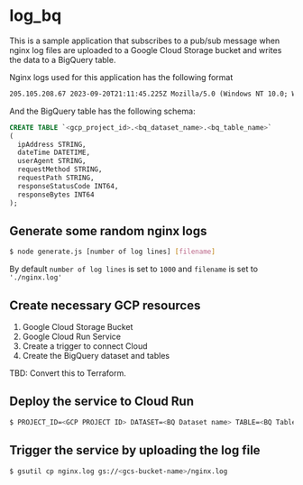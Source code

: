 # log_bq

This is a sample application that subscribes to a pub/sub message when nginx log files are uploaded
to a Google Cloud Storage bucket and writes the data to a BigQuery table.

Nginx logs used for this application has the following format

```txt
205.105.208.67 2023-09-20T21:11:45.225Z Mozilla/5.0 (Windows NT 10.0; Win64; x64) AppleWebKit/537.36 (KHTML, like Gecko) Chrome/103.0.0.0 Safari/537.36 GET /upload 404 10852
```

And the BigQuery table has the following schema:

```sql
CREATE TABLE `<gcp_project_id>.<bq_dataset_name>.<bq_table_name>`
(
  ipAddress STRING,
  dateTime DATETIME,
  userAgent STRING,
  requestMethod STRING,
  requestPath STRING,
  responseStatusCode INT64,
  responseBytes INT64
);
```

## Generate some random nginx logs

```bash
$ node generate.js [number of log lines] [filename]
```

By default `number of log lines` is set to `1000` and `filename` is set to `'./nginx.log'`


## Create necessary GCP resources

1. Google Cloud Storage Bucket
2. Google Cloud Run Service
3. Create a trigger to connect Cloud
4. Create the BigQuery dataset and tables

TBD: Convert this to Terraform.

## Deploy the service to Cloud Run

```bash
$ PROJECT_ID=<GCP PROJECT ID> DATASET=<BQ Dataset name> TABLE=<BQ Table name> ./deploy.sh
```

## Trigger the service by uploading the log file

```bash
$ gsutil cp nginx.log gs://<gcs-bucket-name>/nginx.log
```